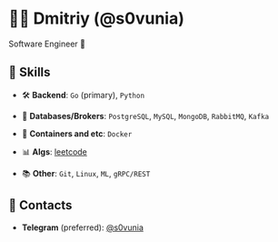 # 👨‍💻 Dmitriy (@s0vunia)

Software Engineer 🚀

## 🦾 Skills

- 🛠 **Backend**: `Go` (primary), `Python`

- 💾 **Databases/Brokers**: `PostgreSQL`, `MySQL`, `MongoDB`, `RabbitMQ`, `Kafka`

- 🚢 **Containers and etc**: `Docker`

- 📊 **Algs**: [leetcode](https://leetcode.com/u/s0vunia)

- 📚 **Other**: `Git`, `Linux`, `ML`, `gRPC/REST`

## 📨 Contacts

- **Telegram** (preferred): [@s0vunia](https://t.me/s0vunia)
